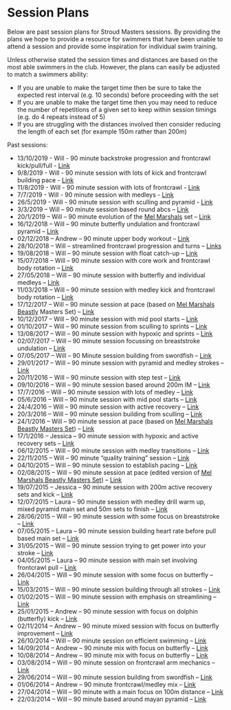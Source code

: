 # Session Plans

Below are past session plans for Stroud Masters sessions.  By providing the plans we hope to provide a resource for swimmers that have been unable to attend a session and provide some inspiration for individual swim training.

Unless otherwise stated the session times and distances are based on the most able swimmers in the club.  However, the plans can easily be adjusted to match a swimmers ability:

- If you are unable to make the target time then be sure to take the expected rest interval (e.g. 10 seconds) before proceeding with the set
- If you are unable to make the target time then you may need to reduce the number of repetitions of a given set to keep within session timings (e.g. do 4 repeats instead of 5)
- If you are struggling with the distances involved then consider reducing the length of each set (for example 150m rather than 200m)

Past sessions:

- 13/10/2019 - Will - 90 minute backstroke progression and frontcrawl kick/pull/full - [Link](https://docs.google.com/document/d/1YREF8GseFmMvVnfTHrSTbYoXvy7IzjkmFT-5BNSbxvg/edit?usp=sharing)
- 9/8/2019 - Will - 90 minute session with lots of kick and frontcrawl building pace - [Link](https://docs.google.com/document/d/1T4VpPRhi0yS321B7r6QDabQle8vkSflCBgNizONH_Os/edit?usp=sharing)
- 11/8/2019 - Will - 90 minute session with lots of frontcrawl - [Link](https://docs.google.com/document/d/1YMJVZU1HZ87E05myzaJO-fStzJzUF5wFc0ZASPhaagI/edit?usp=sharing)
- 7/7/2019 - Will - 90 minute session with medleys - [Link](https://docs.google.com/document/d/1CSRNJC-BswaNSCi9vLcECumezZUfBbdMI2TAa0Uj53U/edit?usp=sharing)
- 26/5/2019 - Will - 90 minute session with sculling and pyramid - [Link](https://docs.google.com/document/d/11sauRnRGqthhvv4uDyppmEMzLYSmfokdlgwTIxbqDIQ/edit?usp=sharing)
- 3/3/2019 – Will – 90 minute session based round abcs – [Link](https://docs.google.com/document/d/1XH4jYX6klNx28H0yl1luMUVNSCjOXmwPRK9c9uROAt4/edit?usp=sharing)
- 20/1/2019 – Will – 90 minute evolution of the [Mel Marshals](http://www.swimming.org/masters/mel-marshalls-beastly-two-hour-masters-set/) set – [Link](https://docs.google.com/document/d/1PnnXnPUkBHBR2VBSDQuHhHxqpJ4Wl2rIgSYRAjdBypo/edit?usp=sharing)
- 16/12/2018 – Will – 90 minute butterfly undulation and frontcrawl pyramid – [Link](https://drive.google.com/open?id=1dMEb8kOnhNOpU2IdCm1z3Kojpjp0HvYr1HT0E2cUhPg)
- 02/12/2018 – Andrew – 90 minute upper body workout – [Link](https://drive.google.com/open?id=1yeTcBIG5rjQkO2GUx3RAjDbisV_eCETY)
- 28/10/2018 – Will – streamlined frontcrawl progression and turns – [Links](https://docs.google.com/document/d/16WjmtcJSBSsSwD74U9IVx0tY8ql4lUqNKS7OTvDtmig/edit?usp=sharing)
- 19/08/2018 – Will – 90 minute session with float catch-up – [Link](https://docs.google.com/document/d/194KVg58-c26S6YoediVIg6n4otKzIUJWJrxo9MfWDfg/edit?usp=sharing)
- 15/07/2018 – Will – 90 minute session with core work and frontcrawl body rotation – [Link](https://docs.google.com/document/d/1ApqLdbhQv7hl5VMM4W6IoTrsWhxgbqtpnHyqLStPHeM/edit?usp=sharing)
- 27/05/2018 – Will – 90 minute session with butterfly and individual medleys – [Link](https://docs.google.com/document/d/1ZmsSpf3kI96vLlsNH4mn_rNJhJ63ec8dxHzMAUzBOeA/edit?usp=sharing)
- 11/03/2018 – Will – 90 minute session with medley kick and frontcrawl body rotation – [Link](https://docs.google.com/document/d/1uA17e8nR80GLXVWP9chyA6m_dVo-esUjVJ6FY4RYrEo/edit?usp=sharing)
- 17/12/2017 – Will – 90 minute session at pace (based on [Mel Marshals Beastly](http://www.swimming.org/masters/mel-marshalls-beastly-two-hour-masters-set/)  Masters Set) – [Link](https://docs.google.com/document/d/1KAHsCsZAwdTW5VE31MTLWq_O-WkMv2KGqIvAlVOsJ_k/edit?usp=sharing)
- 10/12/2017 – Will – 90 minute session with mid pool starts – [Link](https://docs.google.com/document/d/1Ebus3hnCK1VL4HWwHlS9SCulrI0bvHoIm7tywfWOsj4/edit?usp=sharing)
- 01/10/2017 – Will – 90 minute session from sculling to sprints – [Link](https://docs.google.com/document/d/1fZZnO9o4c-a7G4aZ2gw8ZJ9A13tNPFHfNoiQaM5NZJo/edit?usp=sharing)
- 13/08/2017 – Will – 90 minute session with hypoxic and sprints – [Link](https://docs.google.com/document/d/18hHl5nzziELxL1ExTSp9guZpDAqAut_T3DXpWhkQov8/edit?usp=sharing)
- 02/07/2017 – Will – 90 minute session focussing on breaststroke undulation – [Link](https://docs.google.com/document/d/1UOnaCtfNwNwRD2K5MAf5rH7syxB0-jndjmT4tKHWv4M/edit?usp=sharing)
- 07/05/2017 – Will – 90 Minute session building from swordfish – [Link](https://docs.google.com/document/d/1zeKXyYYjWoJJVdNqN-GAH83ZJC6yNUg5uGnPxilGtdk/edit?usp=sharing)
- 29/01/2017 – Will – 90 minute session with pyramid and medley strokes – [Link](https://docs.google.com/document/d/1XgJR4GGBGEXMtJJaYJO4-VUVDrxrR9VsaM_3g51gSwk/edit?usp=sharing)
- 20/11/2016 – Will – 90 minute session with step test – [Link](https://docs.google.com/document/d/1iImzlWySEy7nKfFfVBtXfKdZlUGA2oaWs2L6xWBuCiM/edit?usp=sharing)
- 09/10/2016 – Will – 90 minute session based around 200m IM – [Link](https://docs.google.com/document/d/1Orj7a0X3yVmFkCl6-9y8m34KxoRETk8h-sR2vXqTUOk/edit?usp=sharing)
- 17/7/2016 – Will – 90 minute session with lots of medley – [Link](https://docs.google.com/document/d/1r-UiGjQhFhzgEX7eqpA3rEjmdk22YKtoyrL1ssywCww/edit?usp=sharing)
- 05/6/2016 – Will – 90 minute session with mid pool starts – [Link](https://docs.google.com/document/d/1Ebus3hnCK1VL4HWwHlS9SCulrI0bvHoIm7tywfWOsj4/edit?usp=sharing)
- 24/4/2016 – Will – 90 minute session with active recovery – [Link](https://docs.google.com/document/d/1k0vhPfP2xF85HTsDAeRiZtd_LLMQQtG0bvMKN9Owoz4/edit?usp=sharing)
- 20/3/2016 – Will – 90 minute session building from sculling – [Link](https://docs.google.com/document/d/1ET8U6D1KaYsXiJU4VRWLCozYEM3ytK1FF8SYrnTXZoM/edit?usp=sharing)
- 24/1/2016 – Will – 90 minute session at pace (based on [Mel Marshals Beastly Masters Set](http://www.swimming.org/masters/mel-marshalls-beastly-two-hour-masters-set/)) – [Link](https://docs.google.com/document/d/1XVuCdUaHgQugtG6dxgqcDcELOSbU6Jcph13O6PE0lio/edit?usp=sharing)
- 17/1/2016 – Jessica – 90 minute session with hypoxic and active recovery sets – [Link](https://docs.google.com/document/d/1XVuCdUaHgQugtG6dxgqcDcELOSbU6Jcph13O6PE0lio/edit?usp=sharing)
- 06/12/2015 – Will – 90 minute session with medley transitions – [Link](https://drive.google.com/open?id=1dvvgJ543qe3VQ4jkKjWQIszmuLgJ_pK5rbJYdGYZKcA)
- 22/11/2015 – Will – 90 minute “quality training” session – [Link](https://docs.google.com/document/d/1vvpr6ieUdPTe8wRqgM1Bt73v4zRTWIY0weV1VhFPNdk/edit?usp=sharing)
- 04/10/2015 – Will – 90 minute session to establish pacing – [Link](https://docs.google.com/document/d/1hHcGpT20ie13q9rOKeUKOllR2fkOqqOSL3Mh66l3JHc/edit?usp=sharing)
- 02/08/2015 – Will – 90 minute session at pace (edited version of [Mel Marshals Beastly Masters Set](http://www.swimming.org/masters/mel-marshalls-beastly-two-hour-masters-set/)) – [Link](https://drive.google.com/open?id=1Uiasj7aVakZ1XD4vC99Tc1uxJ08yo2Jxrp4CoYNoyPM)
- 19/07/2015 – Jessica – 90 minute session with 200m active recovery sets and kick – [Link](https://docs.google.com/document/d/1JraKvNLn9lHvGzOvzLyyeRQmGuAPiwajpVcnpXpwNUw/edit?usp=sharing)
- 12/07/2015 – Laura – 90 minute session with medley drill warm up, mixed pyramid main set and 50m sets to finish – [Link](https://drive.google.com/file/d/0B0GrwCJwpy-mRnJOMG85QnU3ejJlNVVMQXRvOEVtZzFLb25v/view?usp=sharing)
- 28/06/2015 – Will – 90 minute session with some focus on breaststroke – [Link](https://docs.google.com/document/d/11QevgI0NTPTqPk1HZZsD1cEuOCGildl9BUBMAE8z82g/edit?usp=sharing)
- 07/05/2015 – Laura – 90 minute session building heart rate before pull based main set – [Link](https://docs.google.com/document/d/1Ja791bZMr0PGilzo4KhJFkUR3Ul6MlnuXOwS_ky3Hp4/edit?usp=sharing)
- 31/05/2015 – Will – 90 minute session trying to get power into your stroke – [Link](https://docs.google.com/document/d/1atezHNI1ByT46plP42x-Dxd-yL7hXJTJi-FAnmXqqAY/edit?usp=sharing)
- 04/05/2015 – Laura – 90 minute session with main set involving frontcrawl pull – [Link](https://drive.google.com/file/d/0B0GrwCJwpy-mcXBtRVFicHl3SDIzTGpQbFl0RHZMT3BwbEpN/view?usp=sharing)
- 26/04/2015 – Will – 90 minute session with some focus on butterfly –  [Link](https://docs.google.com/document/d/1dcydiTySV1Lq7ITDmi050nNkNSf5vpvLhcUcvBOg_-8/edit?usp=sharing)
- 15/03/2015 – Will – 90 minute session building through all strokes – [Link](https://docs.google.com/document/d/1gjxK-6s8OjMjdCtiQGN64vZPUU3BM3DUNI1zZQ2C1GU/edit?usp=sharing)
- 01/02/2015 – Will – 90 minute session with emphasis on streamlining – [Link](https://docs.google.com/document/d/1KW1UoeS0_p4NGuCCzsYnPtqUp7Up2KYqfAhN7s9VHB4/edit?usp=sharing)
- 25/01/2015 – Andrew – 90 minute session with focus on dolphin (butterfly) kick – [Link](https://docs.google.com/document/d/1cX8hNBM8BYmGsVE557OdxKs4VAjcOgIP5EJsr7dnMaI/edit?usp=sharing)
- 02/11/2014 – Andrew – 90 minute mixed session with focus on butterfly improvement – [Link](https://docs.google.com/document/d/1m9nqSD14MfC4UQRZkIsbDoPOok05LEFromfX-wP-fj4/edit?usp=sharing)
- 26/10/2014 – Will – 90 minute session on efficient swimming – [Link](https://docs.google.com/document/d/1Al8voCwSRVSy-aFS5R9tX8EU6yuIlv54_ieyc36gYiA/edit?usp=sharing)
- 14/09/2014 – Andrew – 90 minute mix with focus on butterfly – [Link](https://docs.google.com/document/d/1SqIY2DUhgW1mno8JLxYppVjI2JeOckrhmgJUVURg1dA/edit?usp=sharing)
- 10/08/2014 – Andrew – 90 minute mix with focus on butterfly – [Link](https://docs.google.com/document/d/1Yt6N7JtfWu4eTwXc_34PfNGdWJ7PXEUDEd_AwIXKETI/edit?usp=sharing)
- 03/08/2014 – Will – 90 minute session on frontcrawl arm mechanics – [Link](https://docs.google.com/document/d/1Q_b0eCTwXL03JaF6mRoWaV1Dhn87CpVwA3p3tYDuxc8/edit?usp=sharing)
- 29/06/2014 – Will – 90 minute session building from swordfish – [Link](https://docs.google.com/document/d/13Vs4ArpQHt-bpGgJIfM7uboRmfePQl7YEQ2x7jmiefE/edit?usp=sharing)
- 01/06/2014 – Andrew – 90 minute frontcrawl/medley mix – [Link](https://docs.google.com/document/d/1iXfoF-Q4WwZewGTqwcuPoLVc7w8wTcQJyukw7qym-SA/edit?usp=sharing)
- 27/04/2014 – Will – 90 minute with a main focus on 100m distance – [Link](https://docs.google.com/document/d/1n4oczVyrygZsWI20LIsFGEy7faqn_i0IQ0rOydjZVIU/edit?usp=sharing)
- 22/03/2014 – Will – 90 minute based around mayan pyramid – [Link](https://docs.google.com/spreadsheets/d/1eNvYJYjlTOMoqW5fgI4pxP21XKrif-VzSczOHGiEhM0/edit?usp=sharing)
